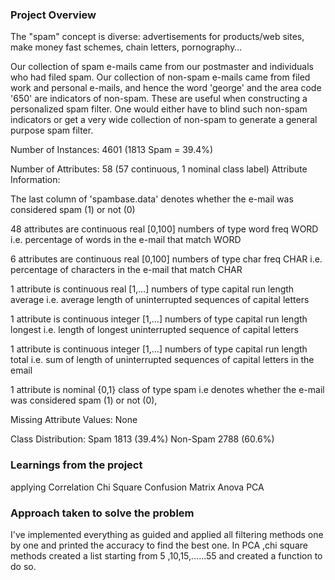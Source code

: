 ### Project Overview

 The "spam" concept is diverse: advertisements for products/web sites, make money fast schemes, chain letters, pornography…

Our collection of spam e-mails came from our postmaster and individuals who had filed spam. Our collection of non-spam e-mails came from filed work and personal e-mails, and hence the word 'george' and the area code '650' are indicators of non-spam. These are useful when constructing a personalized spam filter. One would either have to blind such non-spam indicators or get a very wide collection of non-spam to generate a general purpose spam filter.

Number of Instances: 4601 (1813 Spam = 39.4%)

Number of Attributes: 58 (57 continuous, 1 nominal class label)
Attribute Information:

The last column of 'spambase.data' denotes whether the e-mail was considered spam (1) or not (0)

48 attributes are continuous real [0,100] numbers of type word freq WORD i.e. percentage of words in the e-mail that match WORD

6 attributes are continuous real [0,100] numbers of type char freq CHAR i.e. percentage of characters in the e-mail that match CHAR

1 attribute is continuous real [1,…] numbers of type capital run length average i.e. average length of uninterrupted sequences of capital letters

1 attribute is continuous integer [1,…] numbers of type capital run length longest i.e. length of longest uninterrupted sequence of capital letters

1 attribute is continuous integer [1,…] numbers of type capital run length total i.e. sum of length of uninterrupted sequences of capital letters in the email

1 attribute is nominal {0,1} class of type spam i.e denotes whether the e-mail was considered spam (1) or not (0),

Missing Attribute Values: None

Class Distribution: Spam 1813 (39.4%) Non-Spam 2788 (60.6%)


### Learnings from the project

 applying 
Correlation
Chi Square
Confusion Matrix
Anova
PCA


### Approach taken to solve the problem

 I've implemented everything as guided and applied all filtering methods one by one and printed the accuracy to find the best one.
In PCA ,chi square methods created a list starting from 5 ,10,15,......55 and created a function to do so.





